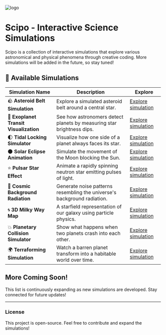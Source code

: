 ![logo](https://github.com/user-attachments/assets/515d044a-070a-4ec7-9c16-92550acb3d0c)
# Scipo - Interactive Science Simulations
  Scipo is a collection of interactive simulations that explore various astronomical and physical phenomena through creative coding. More simulations will be added in the future, so  stay tuned!

## 🌠 Available Simulations

| Simulation Name | Description | Explore |
|---------------|-------------|---------|
| 🪨 **Asteroid Belt Simulation** | Explore a simulated asteroid belt around a central star. | [Explore simulation](https://scipo.vercel.app/asteroid-belt) |
| 🔭 **Exoplanet Transit Visualization** | See how astronomers detect planets by measuring star brightness dips. | [Explore simulation](https://scipo.vercel.app/exoplanet-transit) |
| 🌓 **Tidal Locking Simulator** | Visualize how one side of a planet always faces its star. | [Explore simulation](https://scipo.vercel.app/tidal-locking) |
| 🌑 **Solar Eclipse Animation** | Simulate the movement of the Moon blocking the Sun. | [Explore simulation](https://scipo.vercel.app/solar-eclipse) |
| ⭐ **Pulsar Star Effect** | Animate a rapidly spinning neutron star emitting pulses of light. | [Explore simulation](https://scipo.vercel.app/pulsar-star) |
| 🌌 **Cosmic Background Radiation** | Generate noise patterns resembling the universe's background radiation. | [Explore simulation](https://scipo.vercel.app/cosmic-background) |
| 🌀 **3D Milky Way Map** | A starfield representation of our galaxy using particle physics. | [Explore simulation](https://scipo.vercel.app/milky-way) |
| 💥 **Planetary Collision Simulator** | Show what happens when two planets crash into each other. | [Explore simulation](https://scipo.vercel.app/planetary-collision) |
| 🌍 **Terraforming Simulation** | Watch a barren planet transform into a habitable world over time.| [Explore simulation](https://scipo.vercel.app/terraforming) |

## More Coming Soon!
This list is continuously expanding as new simulations are developed. Stay connected for future updates!

---

### License
This project is open-source. Feel free to contribute and expand the simulations!

